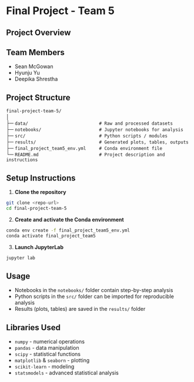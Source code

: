 # Final Project - Team 5

## Project Overview


## Team Members
- Sean McGowan
- Hyunju Yu
- Deepika Shrestha

## Project Structure

`final-project-team-5/`<br>
│<br>
├─ `data/                           # Raw and processed datasets`<br>
├─ `notebooks/                      # Jupyter notebooks for analysis`<br>
├─ `src/                            # Python scripts / modules`<br>
├─ `results/                        # Generated plots, tables, outputs`<br>
├─ `final_project_team5_env.yml     # Conda environment file`<br>
└─ `README.md                       # Project description and instructions`

## Setup Instructions

1. **Clone the repository**
```bash
git clone <repo-url>
cd final-project-team-5
```
2. **Create and activate the Conda environment**
```bash
conda env create -f final_project_team5_env.yml
conda activate final_project_team5
```
3. **Launch JupyterLab**
```bash
jupyter lab
```
## Usage

- Notebooks in the `notebooks/` folder contain step-by-step analysis
- Python scripts in the `src/` folder can be imported for reproducible analysis
- Results (plots, tables) are saved in the `results/` folder

## Libraries Used

- `numpy` - numerical operations
- `pandas` - data manipulation
- `scipy` - statistical functions
- `matplotlib` & `seaborn` - plotting
- `scikit-learn` - modeling
- `statsmodels` - advanced statistical analysis
